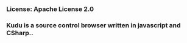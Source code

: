 ### License: Apache License 2.0  

### Kudu is a source control browser written in javascript and CSharp..